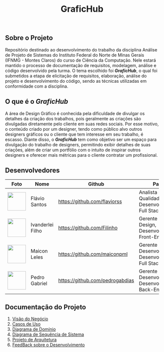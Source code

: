 <div align="center"  >
  <h1 align="center" >
    GraficHub
    <br />
  </h1>
 <img src="https://skillicons.dev/icons?i=laravel" alt=""> &nbsp;
 <img src="https://skillicons.dev/icons?i=react" alt=""> &nbsp;
 <img src="https://skillicons.dev/icons?i=tailwind" alt=""> &nbsp;
 <img src="https://skillicons.dev/icons?i=phpstorm" alt="">
</div>

## Sobre o Projeto

Repositório destinado ao desenvolvimento do trabalho da disciplina Análise de Projeto de Sistemas do Instituto Federal do Norte de Minas Gerais (IFNMG - Montes Claros) do curso de Ciência da Computação. Nele estará mantido o processo de documentação de requisitos, modelagem, análise e código desenvolvido pela turma. O tema escolhido foi _**GraficHub**_, o qual foi submetidos a etapa de elicitação de requisitos, elaboração, análise do projeto e desenvolvimento do código, sendo as técnicas utilizadas em conformidade com a disciplina.

## O que é o _GraficHub_
A área de Design Gráfico é conhecida pela dificuldade de divulgar os detalhes da criação dos trabalhos, pois geralmente as criações são divulgadas diretamente pelo cliente em suas redes sociais. Por esse motivo, o conteúdo criado por um designer, tendo como público alvo outros designers gráficos ou o cliente que tem interesse em seu trabalho, é escasso. Diante disso, o _**GraficHub**_ tem como objetivo ser um espaço para divulgação do trabalho de designers, permitindo exibir detalhes de suas criações, além de criar um portfólio com o intuito de inspirar outros designers e oferecer mais métricas para o cliente contratar um profissional.

## Desenvolvedores
| Foto | Nome | Github | Papel |
| --- | --- | --- | --- |
| <img src="https://github.com/flaviorss.png" width="60px;"/><br /> | Flávio Santos | https://github.com/flaviorss | Analista de Qualidade, Desenvolvedor Full Stack |
| <img src="https://github.com/Filinho.png" width="60px;"/><br /> | Ivanderlei Filho | https://github.com/Filinho | Gerente de Design, Desenvolvedor Front-End |
| <img src="https://github.com/maiconpml.png" width="60px;"/><br /> | Maicon Leles | https://github.com/maiconpml | Gerente de Desenvolvimento, Desenvolvedor Full Stack |
| <img src="https://github.com/pedrogabdias.png" width="60px;"/><br /> | Pedro Gabriel | https://github.com/pedrogabdias | Gerente de Desenvolvimento, Desenvolvedor Back-End |

## Documentação do Projeto
1. <a href=""> Visão do Negócio </a>
2. <a href=""> Casos de Uso </a>
3. <a href=""> Diagrama de Domínio </a>
4. <a href=""> Diagrama de Sequência de Sistema </a>
5. <a href=""> Projeto de Arquitetura </a>
6. <a href=""> FeedBack sobre o Desenvolvimento </a>




